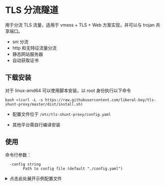 # TLS 分流隧道
用于分流 TLS 流量，适用于 vmess + TLS + Web 方案实现，并可以与 trojan 共享端口。
* sni 分流
* http 和无特征流量分流
* 静态网站服务器
* 自动获取证书

## 下载安装
对于 linux-amd64 可以使用脚本安装，以 root 身份执行以下命令
```shell script
bash <(curl -L -s https://raw.githubusercontent.com/liberal-boy/tls-shunt-proxy/master/dist/install.sh)
```
* 配置文件位于 `/etc/tls-shunt-proxy/config.yaml`

* 其他平台需自行编译安装

## 使用
命令行参数：
```
  -config string
        Path to config file (default "./config.yaml")
```

<details>
  <summary>点击此处展开示例配置文件</summary>
  
```yml
# listen: 监听地址
listen: 0.0.0.0:443

# vhosts: 按照按照 tls sni 扩展划分为多个虚拟 host
vhosts:

    # name 对应 tls sni 扩展的 server name
  - name: vmess.example.com

    # tlsoffloading: 解开 tls，true 为解开，解开后可以识别 http 流量，适用于 vmess over tls 和 http over tls (https) 分流等
    tlsoffloading: true

    # managedcert: 管理证书，开启后将自动从 LetsEncrypt 获取证书，根据 LetsEncrypt 的要求，必须监听 443 端口才能签发
    # 开启时 cert 和 key 设置的证书无效，关闭时将使用 cert 和 key 设置的证书
    managedcert: false

    # cert: tls 证书路径，
    cert: /etc/ssl/vmess.example.com.pem

    # key: tls 私钥路径
    key: /etc/ssl/vmess.example.com.key

    # http: 识别出的 http 流量的处理方式
    http:

      # handler: fileServer 将服务一个静态网站
      handler: fileServer

      # args: 静态网站的文件路径
      args: /var/www/html

    # default: 其他流量处理方式
    default:

      # handler: proxyPass 将流量转发至另一个地址
      handler: proxyPass

      # args: 转发的目标地址
      args: 127.0.0.1:40001

      # args: 也可以使用 domain socket
      # args: unix:/path/to/ds/file

  - name: trojan.example.com

    # tlsoffloading: 解开 tls，false 为不解开，直接处理 tls 流量，适用于 trojan-gfw 等
    tlsoffloading: false

    # default: 关闭 tlsoffloading 时，目前没有识别方法，均按其他流量处理
    default:
      handler: proxyPass
      args: 127.0.0.1:8443
```
</details>